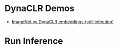 # DynaCLR Demos

- [ImageNet vs DynaCLR embeddings (cell infection)](examples/DynaCLR/smooth_embeddings)


# Run Inference

